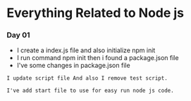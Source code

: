 # Everything Related to Node js
### Day 01
- I create a index.js file and also initialize npm init 
- I run command npm init then i found a package.json file 
- I've some changes in package.json file 
``` 
I update script file And also I remove test script.

I've add start file to use for easy run node js code.
``` 